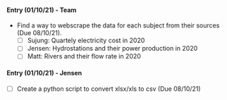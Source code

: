 #### Entry (01/10/21) - Team
- Find a way to webscrape the data for each subject from their sources (Due 08/10/21).
  - [ ] Sujung: Quartely electricity cost in 2020
  - [ ] Jensen: Hydrostations and their power production in 2020
  - [ ] Matt: Rivers and their flow rate in 2020

#### Entry (01/10/21) - Jensen
- [ ] Create a python script to convert xlsx/xls to csv (Due 08/10/21)

